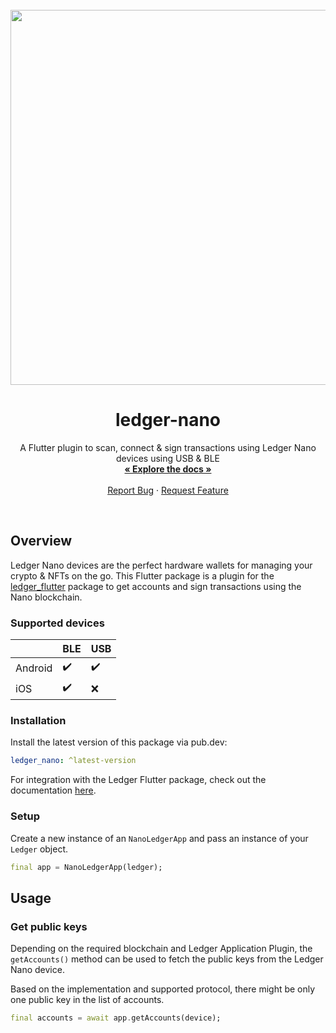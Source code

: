 <br />
<div align="center">
  <img src="https://nano.org/images/common/nano-logo.svg" width="600"/>

<h1 align="center">ledger-nano</h1>

<p align="center">
    A Flutter plugin to scan, connect & sign transactions using Ledger Nano devices using USB & BLE
    <br />
    <a href="https://pub.dev/documentation/ledger_flutter/latest/"><strong>« Explore the docs »</strong></a>
    <br />
    <br />
    <a href="https://github.com/cake-tech/ledger-nano/issues">Report Bug</a>
    · <a href="https://github.com/cake-tech/ledger-nano/issues">Request Feature</a>
  </p>
</div>
<br/>

## Overview

Ledger Nano devices are the perfect hardware wallets for managing your crypto & NFTs on the go.
This Flutter package is a plugin for the [ledger_flutter](https://pub.dev/packages/ledger_flutter) package to get accounts and sign transactions using the 
Nano blockchain.

### Supported devices

|         | BLE                | USB                |
|---------|--------------------|--------------------|
| Android | :heavy_check_mark: | :heavy_check_mark: |
| iOS     | :heavy_check_mark: | :x:                |

### Installation

Install the latest version of this package via pub.dev:

```yaml
ledger_nano: ^latest-version
```

For integration with the Ledger Flutter package, check out the documentation [here](https://pub.dev/packages/ledger_flutter).

### Setup

Create a new instance of an `NanoLedgerApp` and pass an instance of your `Ledger` object.

```dart
final app = NanoLedgerApp(ledger);
```

## Usage

### Get public keys

Depending on the required blockchain and Ledger Application Plugin, the `getAccounts()` method can be used to fetch the 
public keys from the Ledger Nano device.

Based on the implementation and supported protocol, there might be only one public key in the list of accounts.

```dart
final accounts = await app.getAccounts(device);
```
